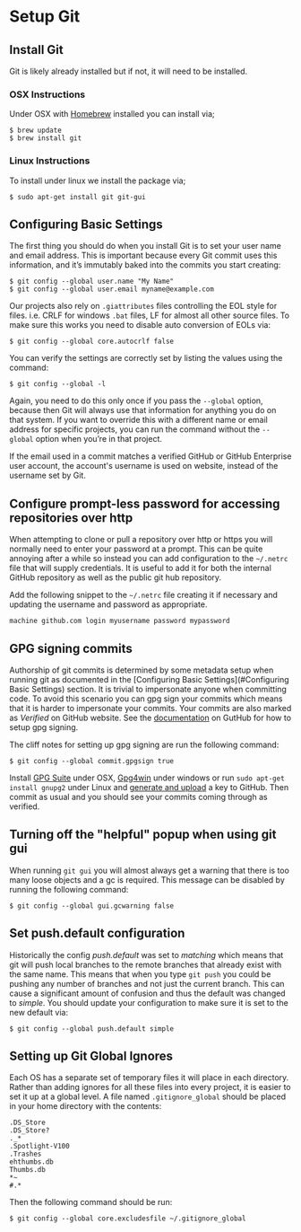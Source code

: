 # Setup Git

## Install Git

Git is likely already installed but if not, it will need to be installed.

### OSX Instructions

Under OSX with [Homebrew](Homebrew.md) installed you can install via;

    $ brew update
    $ brew install git

### Linux Instructions

To install under linux we install the package via;

    $ sudo apt-get install git git-gui

## Configuring Basic Settings

The first thing you should do when you install Git is to set your user name and email address. This is important
because every Git commit uses this information, and it’s immutably baked into the commits you start creating:

    $ git config --global user.name "My Name"
    $ git config --global user.email myname@example.com

Our projects also rely on `.giattributes` files controlling the EOL style for files. i.e. CRLF for windows `.bat`
files, LF for almost all other source files. To make sure this works you need to disable auto conversion of EOLs
via:

    $ git config --global core.autocrlf false

You can verify the settings are correctly set by listing the values using the command:

    $ git config --global -l

Again, you need to do this only once if you pass the `--global` option, because then Git will always use that
information for anything you do on that system. If you want to override this with a different name or email
address for specific projects, you can run the command without the `--global` option when you’re in that project.

If the email used in a commit matches a verified GitHub or GitHub Enterprise user account, the account's username
is used on website, instead of the username set by Git.

## Configure prompt-less password for accessing repositories over http

When attempting to clone or pull a repository over http or https you will normally need to enter your password
at a prompt. This can be quite annoying after a while so instead you can add configuration to the ``~/.netrc``
file that will supply credentials. It is useful to add it for both the internal GitHub repository as well as the
public git hub repository.

Add the following snippet to the ``~/.netrc`` file creating it if necessary and updating the username and password
as appropriate.

    machine github.com login myusername password mypassword

## GPG signing commits

Authorship of git commits is determined by some metadata setup when running git as documented in the
[Configuring Basic Settings](#Configuring Basic Settings) section. It is trivial to impersonate anyone
when committing code. To avoid this scenario you can gpg sign your commits which means that it is harder
to impersonate your commits. Your commits are also marked as _Verified_ on GitHub website. See the
[documentation](https://help.github.com/articles/signing-commits-using-gpg/) on GutHub for how to setup
gpg signing.

The cliff notes for setting up gpg signing are run the following command:

    $ git config --global commit.gpgsign true

Install [GPG Suite](https://gpgtools.org/) under OSX, [Gpg4win](https://www.gpg4win.org/) under windows
or run `sudo apt-get install gnupg2` under Linux and [generate and upload](https://help.github.com/articles/generating-a-new-gpg-key/)
 a key to GitHub. Then commit as usual and you should see your commits coming through as verified.

## Turning off the "helpful" popup when using git gui

When running `git gui` you will almost always get a warning that there is too many loose objects and a gc
is required. This message can be disabled by running the following command:

    $ git config --global gui.gcwarning false

## Set push.default configuration

Historically the config _push.default_ was set to _matching_ which means that git will push local branches
to the remote branches that already exist with the same name. This means that when you type `git push` you
could be pushing any number of branches and not just the current branch. This can cause a significant amount
of confusion and thus the default was changed to _simple_. You should update your configuration to make sure
it is set to the new default via:

    $ git config --global push.default simple

## Setting up Git Global Ignores

Each OS has a separate set of temporary files it will place in each directory. Rather than adding
ignores for all these files into every project, it is easier to set it up at a global level. A
file named `.gitignore_global` should be placed in your home directory with the contents:

    .DS_Store
    .DS_Store?
    ._*
    .Spotlight-V100
    .Trashes
    ehthumbs.db
    Thumbs.db
    *~
    #.*

Then the following command should be run:

    $ git config --global core.excludesfile ~/.gitignore_global

